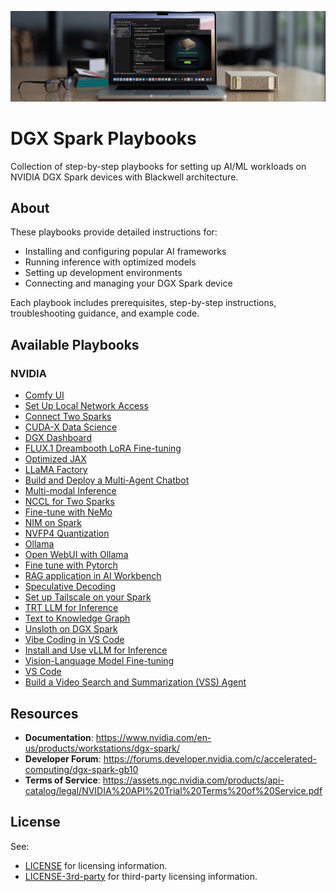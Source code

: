 
<p align="center">
  <img src="src/images/dgx-spark-banner.png" alt="NVIDIA DGX Spark"/>
</p>

# DGX Spark Playbooks

Collection of step-by-step playbooks for setting up AI/ML workloads on NVIDIA DGX Spark devices with Blackwell architecture.

## About

These playbooks provide detailed instructions for:
- Installing and configuring popular AI frameworks
- Running inference with optimized models
- Setting up development environments
- Connecting and managing your DGX Spark device

Each playbook includes prerequisites, step-by-step instructions, troubleshooting guidance, and example code.

## Available Playbooks

### NVIDIA

- [Comfy UI](nvidia/comfy-ui/)
- [Set Up Local Network Access](nvidia/connect-to-your-spark/)
- [Connect Two Sparks](nvidia/connect-two-sparks/)
- [CUDA-X Data Science](nvidia/cuda-x-data-science/)
- [DGX Dashboard](nvidia/dgx-dashboard/)
- [FLUX.1 Dreambooth LoRA Fine-tuning](nvidia/flux-finetuning/)
- [Optimized JAX](nvidia/jax/)
- [LLaMA Factory](nvidia/llama-factory/)
- [Build and Deploy a Multi-Agent Chatbot](nvidia/multi-agent-chatbot/)
- [Multi-modal Inference](nvidia/multi-modal-inference/)
- [NCCL for Two Sparks](nvidia/nccl/)
- [Fine-tune with NeMo](nvidia/nemo-fine-tune/)
- [NIM on Spark](nvidia/nim-llm/)
- [NVFP4 Quantization](nvidia/nvfp4-quantization/)
- [Ollama](nvidia/ollama/)
- [Open WebUI with Ollama](nvidia/open-webui/)
- [Fine tune with Pytorch](nvidia/pytorch-fine-tune/)
- [RAG application in AI Workbench](nvidia/rag-ai-workbench/)
- [Speculative Decoding](nvidia/speculative-decoding/)
- [Set up Tailscale on your Spark](nvidia/tailscale/)
- [TRT LLM for Inference](nvidia/trt-llm/)
- [Text to Knowledge Graph](nvidia/txt2kg/)
- [Unsloth on DGX Spark](nvidia/unsloth/)
- [Vibe Coding in VS Code](nvidia/vibe-coding/)
- [Install and Use vLLM for Inference](nvidia/vllm/)
- [Vision-Language Model Fine-tuning](nvidia/vlm-finetuning/)
- [VS Code](nvidia/vscode/)
- [Build a Video Search and Summarization (VSS) Agent](nvidia/vss/)

## Resources

- **Documentation**: https://www.nvidia.com/en-us/products/workstations/dgx-spark/
- **Developer Forum**: https://forums.developer.nvidia.com/c/accelerated-computing/dgx-spark-gb10
- **Terms of Service**: https://assets.ngc.nvidia.com/products/api-catalog/legal/NVIDIA%20API%20Trial%20Terms%20of%20Service.pdf

## License

See:
- [LICENSE](LICENSE) for licensing information.
- [LICENSE-3rd-party](LICENSE-3rd-party) for third-party licensing information.